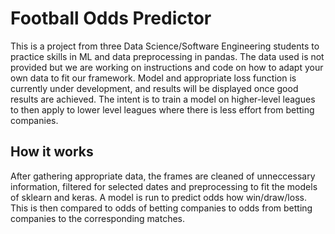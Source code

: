 # Football Odds Predictor

This is a project from three Data Science/Software Engineering students to practice skills in ML and data preprocessing in pandas. The data used is not provided but we are working on instructions and code on how to adapt your own data to fit our framework. Model and appropriate loss function is currently under development, and results will be displayed once good results are achieved. The intent is to train a model on higher-level leagues to then apply to lower level leagues where there is less effort from betting companies.


## How it works

After gathering appropriate data, the frames are cleaned of unneccessary information, filtered for selected dates and preprocessing to fit the models of sklearn and keras. A model is run to predict odds how win/draw/loss. This is then compared to odds of betting companies to odds from betting companies to the corresponding matches. 